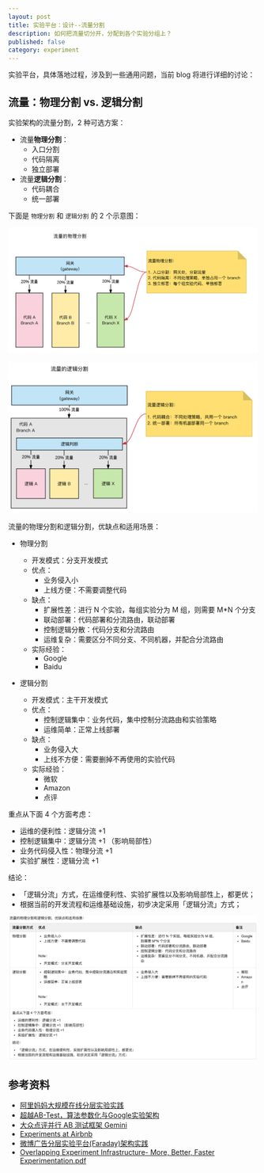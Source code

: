 ```yaml
---
layout: post
title: 实验平台：设计--流量分割
description: 如何把流量切分开，分配到各个实验分组上？
published: false
category: experiment
---
```


实验平台，具体落地过程，涉及到一些通用问题，当前 blog 将进行详细的讨论：

## 流量：物理分割 vs. 逻辑分割

实验架构的流量分割，2 种可选方案：

* 流量**物理分割**：
	* 入口分割
	* 代码隔离
	* 独立部署
* 流量**逻辑分割**：
	* 代码耦合
	* 统一部署

下面是 `物理分割` 和 `逻辑分割` 的 2 个示意图：

![](/images/experiment-series/flow-spllit-physical.png)

![](/images/experiment-series/flow-spllit-logical.png)


流量的物理分割和逻辑分割，优缺点和适用场景：

* 物理分割
	* 开发模式：分支开发模式
	* 优点：
		* 业务侵入小
		* 上线方便：不需要调整代码
	* 缺点：
		* 扩展性差：进行 N 个实验，每组实验分为 M 组，则需要 M*N 个分支
		* 联动部署：代码部署和分流路由，联动部署
		* 控制逻辑分散：代码分支和分流路由
		* 运维复杂：需要区分不同分支、不同机器，并配合分流路由
	* 实际经验：
		* Google
		* Baidu

* 逻辑分割	
	* 开发模式：主干开发模式
	* 优点：
		* 控制逻辑集中：业务代码，集中控制分流路由和实验策略
		* 运维简单：正常上线部署
	* 缺点：
		* 业务侵入大
		* 上线不方便：需要删掉不再使用的实验代码
	* 实际经验：
		* 微软
		* Amazon
		* 点评

重点从下面 4 个方面考虑：

* 运维的便利性：逻辑分流 +1
* 控制逻辑集中：逻辑分流 +1 （影响局部性）
* 业务代码侵入性：物理分流 +1
* 实验扩展性：逻辑分流 +1

结论：

* 「逻辑分流」方式，在运维便利性、实验扩展性以及影响局部性上，都更优；
* 根据当前的开发流程和运维基础设施，初步决定采用「逻辑分流」方式；

![](/images/experiment-series/experiment-flow-spllit-physical-vs-logical.png)


## 参考资料

* [阿里妈妈大规模在线分层实验实践](http://www.infoq.com/cn/articles/alimama-large-scale-online-hierarchical-experiment)
* [超越AB-Test，算法参数化与Google实验架构](http://www.weiot.net/article-4661-1.html)
* [大众点评并行 AB 测试框架 Gemini](http://www.csdn.net/article/2015-03-24/2824303)
* [Experiments at Airbnb](https://medium.com/airbnb-engineering/experiments-at-airbnb-e2db3abf39e7)
* [微博广告分层实验平台(Faraday)架构实践](http://www.infoq.com/cn/articles/weibo-ad-layered-experiment-platform-faraday)
* [Overlapping Experiment Infrastructure- More, Better, Faster Experimentation.pdf](https://static.googleusercontent.com/media/research.google.com/zh-CN//pubs/archive/36500.pdf)










































[NingG]:    http://ningg.github.com  "NingG"










